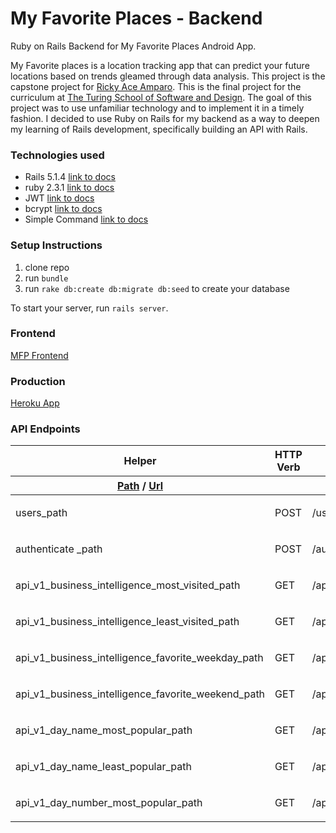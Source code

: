 # My Favorite Places - Backend
Ruby on Rails Backend for My Favorite Places Android App.

My Favorite places is a location tracking app that can predict your future locations based on trends gleamed through data analysis. This project is the capstone project for [Ricky Ace Amparo](https://github.com/rickyamparo). This is the final project for the curriculum at [The Turing School of Software and Design](https://www.turing.io/). The goal of this project was to use unfamiliar technology and to implement it in a timely fashion. I decided to use Ruby on Rails for my backend as a way to deepen my learning of Rails development, specifically building an API with Rails. 

### Technologies used
* Rails 5.1.4 [link to docs](http://rubyonrails.org/)
* ruby 2.3.1 [link to docs](https://www.ruby-lang.org/en/)
* JWT [link to docs](https://github.com/jwt/ruby-jwt)
* bcrypt [link to docs](https://github.com/codahale/bcrypt-ruby)
* Simple Command [link to docs](https://github.com/nebulab/simple_command)

### Setup Instructions
1. clone repo
2. run `bundle`
3. run `rake db:create db:migrate db:seed` to create your database

To start your server, run `rails server`. 

### Frontend
[MFP Frontend](https://github.com/rickyamparo/mfp_frontend)

### Production
[Heroku App](https://vast-wildwood-58678.herokuapp.com/)

### API Endpoints

<table id='route_table' class='route_table'>
  <thead>
    <tr>
      <th>Helper</th>
      <th>HTTP Verb</th>
      <th>Path</th>
      <th>Controller#Action</th>
    </tr>
    <tr class='bottom'>
      <th>        <a data-route-helper="_path" title="Returns a relative path (without the http or domain)" href="#">Path</a> /
        <a data-route-helper="_url" title="Returns an absolute url (with the http and domain)" href="#">Url</a>
      </th>
      <th>      </th>
      <th>        <input id="search" placeholder="Path Match" type="search" name="path[]" />
      </th>
      <th>      </th>
    </tr>
  </thead>
  <tbody class='exact_matches' id='exact_matches'>
  </tbody>
  <tbody class='fuzzy_matches' id='fuzzy_matches'>
  </tbody>
  <tbody>
    <tr class='route_row' data-helper='path'>
  <td data-route-name='users'>
      users<span class='helper'>_path</span>
  </td>
  <td>
    POST
  </td>
  <td data-route-path='/users(.:format)'>
    /users(.:format)
  </td>
  <td>
    <p>users#create</p>
  </td>
</tr>
<tr class='route_row' data-helper='path'>
  <td data-route-name='authenticate'>
      authenticate <span class='helper'>_path</span>
  </td>
  <td>
    POST
  </td>
  <td data-route-path='/authenticate(.:format)'>
    /authenticate(.:format)
  </td>
  <td>
    <p>authentication#authenticate</p>
  </td>
</tr>
<tr class='route_row' data-helper='path'>
  <td data-route-name='api_v1_business_intelligence_most_visited'>
      api_v1_business_intelligence_most_visited<span class='helper'>_path</span>
  </td>
  <td>
    GET
  </td>
  <td data-route-path='/api/v1/business_intelligence/most_visited(.:format)'>
    /api/v1/business_intelligence/most_visited(.:format)
  </td>
  <td>
    <p>api/v1/business_intelligence#most_visited</p>
  </td>
</tr>
<tr class='route_row' data-helper='path'>
  <td data-route-name='api_v1_business_intelligence_least_visited'>
      api_v1_business_intelligence_least_visited<span class='helper'>_path</span>
  </td>
  <td>
    GET
  </td>
  <td data-route-path='/api/v1/business_intelligence/least_visited(.:format)'>
    /api/v1/business_intelligence/least_visited(.:format)
  </td>
  <td>
    <p>api/v1/business_intelligence#least_visited</p>
  </td>
</tr>
<tr class='route_row' data-helper='path'>
  <td data-route-name='api_v1_business_intelligence_favorite_weekday'>
      api_v1_business_intelligence_favorite_weekday<span class='helper'>_path</span>
  </td>
  <td>
    GET
  </td>
  <td data-route-path='/api/v1/business_intelligence/favorite_weekday(.:format)'>
    /api/v1/business_intelligence/favorite_weekday(.:format)
  </td>
  <td>
    <p>api/v1/business_intelligence#favorite_weekday</p>
  </td>
</tr>
<tr class='route_row' data-helper='path'>
  <td data-route-name='api_v1_business_intelligence_favorite_weekend'>
      api_v1_business_intelligence_favorite_weekend<span class='helper'>_path</span>
  </td>
  <td>
    GET
  </td>
  <td data-route-path='/api/v1/business_intelligence/favorite_weekend(.:format)'>
    /api/v1/business_intelligence/favorite_weekend(.:format)
  </td>
  <td>
    <p>api/v1/business_intelligence#favorite_weekendx</p>
  </td>
</tr>
<tr class='route_row' data-helper='path'>
  <td data-route-name='api_v1_day_name_most_popular'>
      api_v1_day_name_most_popular<span class='helper'>_path</span>
  </td>
  <td>
    GET
  </td>
  <td data-route-path='/api/v1/day_name/most_popular(.:format)'>
    /api/v1/day_name/most_popular(.:format)
  </td>
  <td>
    <p>api/v1/day_name#most_popular</p>
  </td>
</tr>
<tr class='route_row' data-helper='path'>
  <td data-route-name='api_v1_day_name_least_popular'>
      api_v1_day_name_least_popular<span class='helper'>_path</span>
  </td>
  <td>
    GET
  </td>
  <td data-route-path='/api/v1/day_name/least_popular(.:format)'>
    /api/v1/day_name/least_popular(.:format)
  </td>
  <td>
    <p>api/v1/day_name#least_popular</p>
  </td>
</tr>
<tr class='route_row' data-helper='path'>
  <td data-route-name='api_v1_day_number_most_popular'>
      api_v1_day_number_most_popular<span class='helper'>_path</span>
  </td>
  <td>
    GET
  </td>
  <td data-route-path='/api/v1/day_number/most_popular(.:format)'>
    /api/v1/day_number/most_popular(.:format)
  </td>
  <td>
    <p>api/v1/day_number#most_popular</p>
  </td>
</tr>
